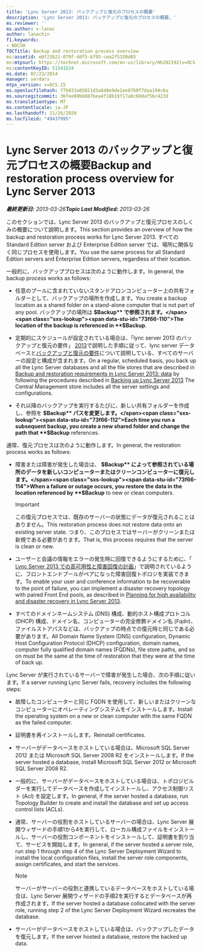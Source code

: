 ```yaml
---
title: 'Lync Server 2013: バックアップと復元のプロセスの概要'
description: 'Lync Server 2013: バックアップと復元のプロセスの概要。'
ms.reviewer: ''
ms.author: v-lanac
author: lanachin
f1.keywords:
- NOCSH
TOCTitle: Backup and restoration process overview
ms:assetid: e0f23b21-070f-4df5-b795-cea2f5338d85
ms:mtpsurl: https://technet.microsoft.com/en-us/library/Hh202192(v=OCS.15)
ms:contentKeyID: 51541524
ms.date: 07/23/2014
manager: serdars
mtps_version: v=OCS.15
ms.openlocfilehash: 77b833a05021d3a848e9de1ee8768f7daa194c6a
ms.sourcegitcommit: 36fee89bb887bea4f18b19f17a8c69daf5bc423d
ms.translationtype: MT
ms.contentlocale: ja-JP
ms.lasthandoff: 11/26/2020
ms.locfileid: "49437995"
---
```

# <a name="backup-and-restoration-process-overview-for-lync-server-2013"></a><span data-ttu-id="73f66-103">Lync Server 2013 のバックアップと復元プロセスの概要</span><span class="sxs-lookup"><span data-stu-id="73f66-103">Backup and restoration process overview for Lync Server 2013</span></span>

<div data-xmlns="http://www.w3.org/1999/xhtml">

<div class="topic" data-xmlns="http://www.w3.org/1999/xhtml" data-msxsl="urn:schemas-microsoft-com:xslt" data-cs="https://msdn.microsoft.com/">

<div data-asp="https://msdn2.microsoft.com/asp">



</div>

<div id="mainSection">

<div id="mainBody"><span data-ttu-id="73f66-104">

<span> </span></span><span class="sxs-lookup"><span data-stu-id="73f66-104">

<span> </span></span></span>

<span data-ttu-id="73f66-105">_**最終更新日:** 2013-03-26_</span><span class="sxs-lookup"><span data-stu-id="73f66-105">_**Topic Last Modified:** 2013-03-26_</span></span>

<span data-ttu-id="73f66-106">このセクションでは、Lync Server 2013 のバックアップと復元プロセスのしくみの概要について説明します。</span><span class="sxs-lookup"><span data-stu-id="73f66-106">This section provides an overview of how the backup and restoration process works for Lync Server 2013.</span></span> <span data-ttu-id="73f66-107">すべての Standard Edition server および Enterprise Edition server では、場所に関係なく同じプロセスを使用します。</span><span class="sxs-lookup"><span data-stu-id="73f66-107">You use the same process for all Standard Edition servers and Enterprise Edition servers, regardless of their location.</span></span>

<span data-ttu-id="73f66-108">一般的に、バックアッププロセスは次のように動作します。</span><span class="sxs-lookup"><span data-stu-id="73f66-108">In general, the backup process works as follows:</span></span>

  - <span data-ttu-id="73f66-109">任意のプールに含まれていないスタンドアロンコンピューター上の共有フォルダーとして、バックアップの場所を作成します。</span><span class="sxs-lookup"><span data-stu-id="73f66-109">You create a backup location as a shared folder on a stand-alone computer that is not part of any pool.</span></span> <span data-ttu-id="73f66-110">バックアップの場所は **$Backup** で参照されます。</span><span class="sxs-lookup"><span data-stu-id="73f66-110">The location of the backup is referenced in **$Backup**.</span></span>

  - <span data-ttu-id="73f66-111">定期的にスケジュールが設定されている場合は、「lync server 2013 のバックアップと復元の要件」 [2013](lync-server-2013-backing-up-lync-server.md)で説明した手順に従って、lync server データベースと[バックアップと復元の要件](lync-server-2013-backup-and-restoration-requirements-data.md)について説明している、すべてのサーバーの設定と構成が含まれます。</span><span class="sxs-lookup"><span data-stu-id="73f66-111">On a regular, scheduled basis, you back up all the Lync Server databases and all the file stores that are described in [Backup and restoration requirements in Lync Server 2013: data](lync-server-2013-backup-and-restoration-requirements-data.md) by following the procedures described in [Backing up Lync Server 2013](lync-server-2013-backing-up-lync-server.md) The Central Management store includes all the server settings and configurations.</span></span>

  - <span data-ttu-id="73f66-112">それ以降のバックアップを実行するたびに、新しい共有フォルダーを作成し、参照を **$Backup** パスを変更します。</span><span class="sxs-lookup"><span data-stu-id="73f66-112">Each time you run a subsequent backup, you create a new shared folder and change the path that **$Backup** references.</span></span>

<span data-ttu-id="73f66-113">通常、復元プロセスは次のように動作します。</span><span class="sxs-lookup"><span data-stu-id="73f66-113">In general, the restoration process works as follows:</span></span>

  - <span data-ttu-id="73f66-114">障害または障害が発生した場合は、 **$Backup** によって参照されている場所のデータを新しいコンピューターまたはクリーンコンピューターに復元します。</span><span class="sxs-lookup"><span data-stu-id="73f66-114">When a failure or outage occurs, you restore the data in the location referenced by **$Backup** to new or clean computers.</span></span>
    
    <div>
    

    > [!IMPORTANT]  
    > <span data-ttu-id="73f66-115">この復元プロセスでは、既存のサーバーの状態にデータが復元されることはありません。</span><span class="sxs-lookup"><span data-stu-id="73f66-115">This restoration process does not restore data onto an existing server state.</span></span> <span data-ttu-id="73f66-116">つまり、このプロセスではサーバーがクリーンまたは新規である必要があります。</span><span class="sxs-lookup"><span data-stu-id="73f66-116">That is, this process requires that the server is clean or new.</span></span>

    
    </div>

  - <span data-ttu-id="73f66-117">ユーザーと会議の情報をエラーの発生時に回復できるようにするために、「 [Lync Server 2013 での高可用性と障害回復の計画](lync-server-2013-planning-for-high-availability-and-disaster-recovery.md)」で説明されているように、フロントエンドプールがペアになった障害回復トポロジを実装できます。</span><span class="sxs-lookup"><span data-stu-id="73f66-117">To enable your user and conference information to be recoverable to the point of failure, you can implement a disaster recovery topology with paired Front End pools, as described in [Planning for high availability and disaster recovery in Lync Server 2013](lync-server-2013-planning-for-high-availability-and-disaster-recovery.md).</span></span>

  - <span data-ttu-id="73f66-118">すべてのドメインネームシステム (DNS) 構成、動的ホスト構成プロトコル (DHCP) 構成、ドメイン名、コンピューターの完全修飾ドメイン名 (Fqdn)、ファイルストアパスなどは、バックアップの時点での復元時と同じである必要があります。</span><span class="sxs-lookup"><span data-stu-id="73f66-118">All Domain Name System (DNS) configuration, Dynamic Host Configuration Protocol (DHCP) configuration, domain names, computer fully qualified domain names (FQDNs), file store paths, and so on must be the same at the time of restoration that they were at the time of back up.</span></span>

<span data-ttu-id="73f66-119">Lync Server が実行されているサーバーで障害が発生した場合、次の手順に従います。</span><span class="sxs-lookup"><span data-stu-id="73f66-119">If a server running Lync Server fails, recovery includes the following steps:</span></span>

  - <span data-ttu-id="73f66-120">故障したコンピューターと同じ FQDN を使用して、新しいまたはクリーンなコンピューターにオペレーティングシステムをインストールします。</span><span class="sxs-lookup"><span data-stu-id="73f66-120">Install the operating system on a new or clean computer with the same FQDN as the failed computer.</span></span>

  - <span data-ttu-id="73f66-121">証明書を再インストールします。</span><span class="sxs-lookup"><span data-stu-id="73f66-121">Reinstall certificates.</span></span>

  - <span data-ttu-id="73f66-122">サーバーがデータベースをホストしている場合は、Microsoft SQL Server 2012 または Microsoft SQL Server 2008 R2 をインストールします。</span><span class="sxs-lookup"><span data-stu-id="73f66-122">If the server hosted a database, install Microsoft SQL Server 2012 or Microsoft SQL Server 2008 R2.</span></span>

  - <span data-ttu-id="73f66-123">一般的に、サーバーがデータベースをホストしている場合は、トポロジビルダーを実行してデータベースを作成してインストールし、アクセス制御リスト (Acl) を設定します。</span><span class="sxs-lookup"><span data-stu-id="73f66-123">In general, if the server hosted a database, run Topology Builder to create and install the database and set up access control lists (ACLs).</span></span>

  - <span data-ttu-id="73f66-124">通常、サーバーの役割をホストしているサーバーの場合は、Lync Server 展開ウィザードの手順1から4を実行して、ローカル構成ファイルをインストールし、サーバーの役割コンポーネントをインストールして、証明書を割り当て、サービスを開始します。</span><span class="sxs-lookup"><span data-stu-id="73f66-124">In general, if the server hosted a server role, run step 1 through step 4 of the Lync Server Deployment Wizard to install the local configuration files, install the server role components, assign certificates, and start the services.</span></span>
    
    <div>
    

    > [!NOTE]  
    > <span data-ttu-id="73f66-125">サーバーがサーバーの役割と連携しているデータベースをホストしている場合は、Lync Server 展開ウィザードの手順2を実行するとデータベースが再作成されます。</span><span class="sxs-lookup"><span data-stu-id="73f66-125">If the server hosted a database collocated with the server role, running step 2 of the Lync Server Deployment Wizard recreates the database.</span></span>

    
    </div>

  - <span data-ttu-id="73f66-126">サーバーがデータベースをホストしている場合は、バックアップしたデータを復元します。</span><span class="sxs-lookup"><span data-stu-id="73f66-126">If the server hosted a database, restore the backed up data.</span></span>

<span data-ttu-id="73f66-127"></div>

<span> </span>

</div>

</div>

</span><span class="sxs-lookup"><span data-stu-id="73f66-127"></div>

<span> </span>

</div>

</div>

</span></span></div>

